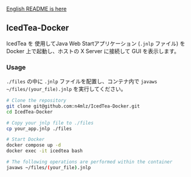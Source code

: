 [English README is here](https://github.com/n4mlz/IcedTea-Docker/blob/master/README.md)

## IcedTea-Docker

IcedTea を 使用してJava Web Startアプリケーション (`.jnlp` ファイル) を Docker 上で起動し、ホストの X Server に接続して GUI を表示します。

### Usage

`./files` の中に `.jnlp` ファイルを配置し、コンテナ内で `javaws ~/files/(your_file).jnlp` を実行してください。

```bash
# Clone the repository
git clone git@github.com:n4mlz/IcedTea-Docker.git
cd IcedTea-Docker

# Copy your jnlp file to ./files
cp your_app.jnlp ./files

# Start Docker
docker compose up -d
docker exec -it icedtea bash

# The following operations are performed within the container
javaws ~/files/(your_file).jnlp
```
